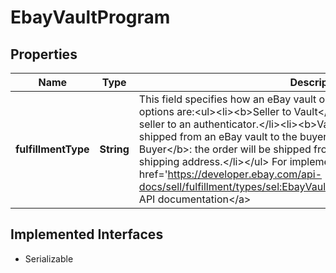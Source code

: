 

# EbayVaultProgram

## Properties

Name | Type | Description | Notes
------------ | ------------- | ------------- | -------------
**fulfillmentType** | **String** | This field specifies how an eBay vault order will be fulfilled. Supported options are:&lt;ul&gt;&lt;li&gt;&lt;b&gt;Seller to Vault&lt;/b&gt;: the order will be shipped by the seller to an authenticator.&lt;/li&gt;&lt;li&gt;&lt;b&gt;Vault to Vault&lt;/b&gt;: the order will be shipped from an eBay vault to the buyer&#39;s vault.&lt;/li&gt;&lt;li&gt;&lt;b&gt;Vault to Buyer&lt;/b&gt;: the order will be shipped from an eBay vault to the buyer&#39;s shipping address.&lt;/li&gt;&lt;/ul&gt; For implementation help, refer to &lt;a href&#x3D;&#39;https://developer.ebay.com/api-docs/sell/fulfillment/types/sel:EbayVaultFulfillmentTypeEnum&#39;&gt;eBay API documentation&lt;/a&gt; |  [optional]


## Implemented Interfaces

* Serializable


